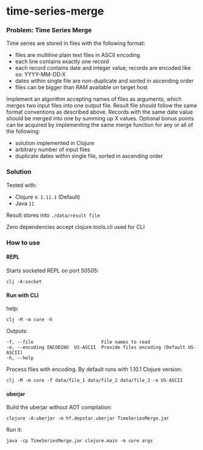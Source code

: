 # time-series-merge

### Problem: Time Series Merge

Time series are stored in files with the following format:

- files are multiline plain text files in ASCII encoding
- each line contains exactly one record
- each record contains date and integer value; records are encoded like so: YYYY-MM-DD:X
- dates within single file are non-duplicate and sorted in ascending order
- files can be bigger than RAM available on target host

Implement an algorithm accepting names of files as arguments, which merges two input files into one output file. Result file
should follow the same format conventions as described above. Records with the same date value should be merged into
one by summing up X values.
Optional bonus points can be acquired by implementing the same merge function for any or all of the following:

- solution implemented in Clojure
- arbitrary number of input files
- duplicate dates within single file, sorted in ascending order

### Solution

Tested with:

- Clojure v. `1.11.1` (Default)
- Java `11`


Result stores into `./data/result file`

Zero dependencies accept clojure.tools.cli used for CLI

### How to use

#### REPL

Starts socketed REPL on port 50505:
```shell script
clj -A:socket
```

#### Run with CLI

help:
```shell script
clj -M -m core -h
```

Outputs:
```shell script
-f, --file                         File names to read
-e, --encoding ENCODING  US-ASCII  Provide files encoding (Default US-ASCII)
-h, --help
```

Process files with encoding.
By default runs with 1.10.1 Clojure version:
```shell script
clj -M -m core -f data/file_1 data/file_2 data/file_3 -e US-ASCII
```


#### uberjar

Build the uberjar without AOT compilation:
```shell script
clojure -A:uberjar -m hf.depstar.uberjar TimeSeriesMerge.jar
```

Run it:
```shell script
java -cp TimeSeriesMerge.jar clojure.main -m core args
```